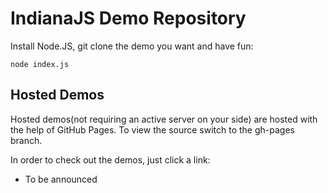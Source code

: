 # IndianaJS Demo Repository

Install Node.JS, git clone the demo you want and have fun:

`node index.js`

## Hosted Demos

Hosted demos(not requiring an active server on your side) are hosted with the help of GitHub Pages.
To view the source switch to the gh-pages branch.

In order to check out the demos, just click a link:

* To be announced


